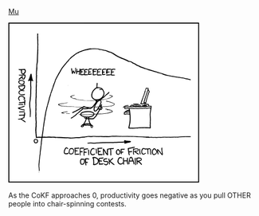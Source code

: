 [Mu](https://xkcd.com/815)

![Mu](./random_comic.png)

As the CoKF approaches 0, productivity goes negative as you pull OTHER people into chair-spinning contests.

